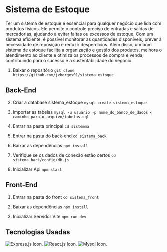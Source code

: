 # Sistema de Estoque

Ter um sistema de estoque é essencial para qualquer negócio que lida com produtos físicos. Ele permite o controle preciso de entradas e saídas de mercadorias, ajudando a evitar faltas ou excessos de estoque. Com um sistema eficiente, é possível monitorar as quantidades disponíveis, prever a necessidade de reposição e reduzir desperdícios. Além disso, um bom sistema de estoque facilita a organização e gestão dos produtos, melhora o atendimento ao cliente e otimiza os processos de compra e venda, contribuindo para o sucesso e a sustentabilidade do negócio.

1. Baixar o repositório
`git clone https://github.com/jvborges01/sistema_estoque`

## Back-End

2. Criar a database sistema_estoque
`mysql create sistema_estoque`

3. Importar as tabelas
`mysql -u usuario -p nome_do_banco_de_dados < caminho_para_o_arquivo/tabelas.sql`

3. Entrar na pasta principal
`cd sistemma`

4. Entrar na pasta do back-end
`cd sistema_back`

5. Baixar as dependências
`npm install`

6. Verifique se os dados de conexão estão certos
`cd sistema_back/config/db.js`

7. Inicializar Api
`npm start`

## Front-End

1. Entrar na pasta do front
`cd sistema_front`

2. Baixar as dependências
`npm install`

3. Inicializar Servidor Vite
`npm run dev`

## Tecnologias Usadas


![Express.js Icon.](https://img.icons8.com/?size=100&id=kg46nzoJrmTR&format=png&color=000000)
![React.js Icon.](https://img.icons8.com/?size=100&id=122637&format=png&color=000000)
![Mysql Icon.](https://img.icons8.com/?size=100&id=39858&format=png&color=000000)


